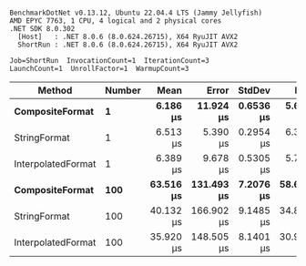 ```

BenchmarkDotNet v0.13.12, Ubuntu 22.04.4 LTS (Jammy Jellyfish)
AMD EPYC 7763, 1 CPU, 4 logical and 2 physical cores
.NET SDK 8.0.302
  [Host]   : .NET 8.0.6 (8.0.624.26715), X64 RyuJIT AVX2
  ShortRun : .NET 8.0.6 (8.0.624.26715), X64 RyuJIT AVX2

Job=ShortRun  InvocationCount=1  IterationCount=3  
LaunchCount=1  UnrollFactor=1  WarmupCount=3  

```
| Method             | Number | Mean      | Error      | StdDev    | Min       | Max       | Allocated |
|------------------- |------- |----------:|-----------:|----------:|----------:|----------:|----------:|
| **CompositeFormat**    | **1**      |  **6.186 μs** |  **11.924 μs** | **0.6536 μs** |  **5.681 μs** |  **6.924 μs** |     **872 B** |
| StringFormat       | 1      |  6.513 μs |   5.390 μs | 0.2954 μs |  6.322 μs |  6.853 μs |     896 B |
| InterpolatedFormat | 1      |  6.389 μs |   9.678 μs | 0.5305 μs |  5.791 μs |  6.803 μs |     872 B |
| **CompositeFormat**    | **100**    | **63.516 μs** | **131.493 μs** | **7.2076 μs** | **58.640 μs** | **71.795 μs** |   **14336 B** |
| StringFormat       | 100    | 40.132 μs | 166.902 μs | 9.1485 μs | 34.815 μs | 50.696 μs |   16736 B |
| InterpolatedFormat | 100    | 35.920 μs | 148.505 μs | 8.1401 μs | 30.957 μs | 45.314 μs |   14336 B |
